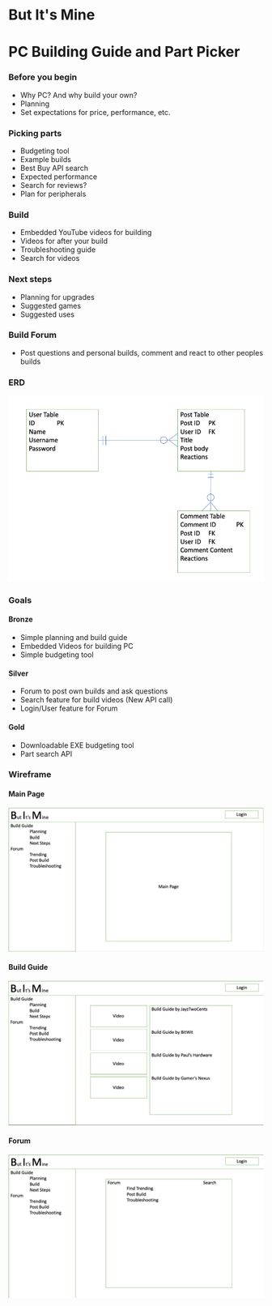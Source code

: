 # But It's Mine

# PC Building Guide and Part Picker

### Before you begin

* Why PC? And why build your own?
* Planning
* Set expectations for price, performance, etc.

### Picking parts

* Budgeting tool
* Example builds
* Best Buy API search
* Expected performance
* Search for reviews?
* Plan for peripherals 

### Build

* Embedded YouTube videos for building
* Videos for after your build
* Troubleshooting guide
* Search for videos

### Next steps

* Planning for upgrades
* Suggested games
* Suggested uses

### Build Forum

* Post questions and personal builds, comment and react to other peoples builds

### ERD
![erd](https://github.com/tck9173/But-Its-Mine/blob/main/Planning/ERD.png)

### Goals

#### Bronze

* Simple planning and build guide
* Embedded Videos for building PC
* Simple budgeting tool

#### Silver

* Forum to post own builds and ask questions
* Search feature for build videos (New API call)
* Login/User feature for Forum

#### Gold

* Downloadable EXE budgeting tool
* Part search API

### Wireframe
#### Main Page
![main page](https://github.com/tck9173/But-Its-Mine/blob/main/Planning/Main%20Page.png)

#### Build Guide
![build guide](https://github.com/tck9173/But-Its-Mine/blob/main/Planning/Build%20Guide.png)

#### Forum
![forum](https://github.com/tck9173/But-Its-Mine/blob/main/Planning/Forum.png)


